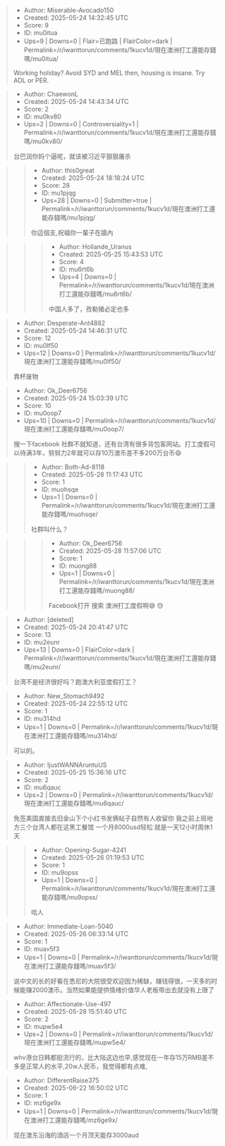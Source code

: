 > - Author: Miserable-Avocado150
> - Created: 2025-05-24 14:32:45 UTC
> - Score: 9
> - ID: mu0itua
> - Ups=9 | Downs=0 | Flair=已跑路 | FlairColor=dark | Permalink=/r/iwanttorun/comments/1kucv1d/現在澳洲打工還能存錢嗎/mu0itua/
>
> Working holiday? Avoid SYD and MEL then, housing is insane. Try ADL or PER.

> - Author: ChaewonL
> - Created: 2025-05-24 14:43:34 UTC
> - Score: 2
> - ID: mu0kv80
> - Ups=2 | Downs=0 | Controversiality=1 | Permalink=/r/iwanttorun/comments/1kucv1d/現在澳洲打工還能存錢嗎/mu0kv80/
>
> 台巴润你妈个逼呢，就该被习近平狠狠屠杀

>> - Author: this0great
>> - Created: 2025-05-24 18:18:24 UTC
>> - Score: 28
>> - ID: mu1pjqg
>> - Ups=28 | Downs=0 | Submitter=true | Permalink=/r/iwanttorun/comments/1kucv1d/現在澳洲打工還能存錢嗎/mu1pjqg/
>>
>> 你這個支,祝福你一輩子在牆內

>>> - Author: Hollande_Uranus
>>> - Created: 2025-05-25 15:43:53 UTC
>>> - Score: 4
>>> - ID: mu6rt6b
>>> - Ups=4 | Downs=0 | Permalink=/r/iwanttorun/comments/1kucv1d/現在澳洲打工還能存錢嗎/mu6rt6b/
>>>
>>> 中国人多了，孜勒猪必定也多

> - Author: Desperate-Ant4882
> - Created: 2025-05-24 14:46:31 UTC
> - Score: 12
> - ID: mu0lf50
> - Ups=12 | Downs=0 | Permalink=/r/iwanttorun/comments/1kucv1d/現在澳洲打工還能存錢嗎/mu0lf50/
>
> 靠杯废物

> - Author: Ok_Deer6756
> - Created: 2025-05-24 15:03:39 UTC
> - Score: 10
> - ID: mu0oop7
> - Ups=10 | Downs=0 | Permalink=/r/iwanttorun/comments/1kucv1d/現在澳洲打工還能存錢嗎/mu0oop7/
>
> 搜一下facebook 社群不就知道，还有台湾有很多背包客网站。打工度假可以待满3年，努努力2年就可以存10万澳币差不多200万台币😄

>> - Author: Both-Ad-8118
>> - Created: 2025-05-28 11:17:43 UTC
>> - Score: 1
>> - ID: muohsqe
>> - Ups=1 | Downs=0 | Permalink=/r/iwanttorun/comments/1kucv1d/現在澳洲打工還能存錢嗎/muohsqe/
>>
>> 社群叫什么？

>>> - Author: Ok_Deer6756
>>> - Created: 2025-05-28 11:57:06 UTC
>>> - Score: 1
>>> - ID: muong88
>>> - Ups=1 | Downs=0 | Permalink=/r/iwanttorun/comments/1kucv1d/現在澳洲打工還能存錢嗎/muong88/
>>>
>>> Facebook打开 搜索 澳洲打工度假啊😅 😓

> - Author: [deleted]
> - Created: 2025-05-24 20:41:47 UTC
> - Score: 13
> - ID: mu2eunr
> - Ups=13 | Downs=0 | FlairColor=dark | Permalink=/r/iwanttorun/comments/1kucv1d/現在澳洲打工還能存錢嗎/mu2eunr/
>
> 台湾不是经济很好吗？跑澳大利亚度假打工？

> - Author: New_Stomach9492
> - Created: 2025-05-24 22:55:12 UTC
> - Score: 1
> - ID: mu314hd
> - Ups=1 | Downs=0 | Permalink=/r/iwanttorun/comments/1kucv1d/現在澳洲打工還能存錢嗎/mu314hd/
>
> 可以的。

> - Author: IjustWANNAruntuUS
> - Created: 2025-05-25 15:36:16 UTC
> - Score: 2
> - ID: mu6qauc
> - Ups=2 | Downs=0 | Permalink=/r/iwanttorun/comments/1kucv1d/現在澳洲打工還能存錢嗎/mu6qauc/
>
> 免签美国直接去旧金山下个小红书发俩帖子自然有人收留你 我之前上班地方三个台湾人都在这黑工餐馆 一个月8000usd轻松 就是一天12小时周休1天

>> - Author: Opening-Sugar-4241
>> - Created: 2025-05-26 01:19:53 UTC
>> - Score: 1
>> - ID: mu9opss
>> - Ups=1 | Downs=0 | Permalink=/r/iwanttorun/comments/1kucv1d/現在澳洲打工還能存錢嗎/mu9opss/
>>
>> 哈人

> - Author: Immediate-Loan-5040
> - Created: 2025-05-26 06:33:14 UTC
> - Score: 1
> - ID: muav5f3
> - Ups=1 | Downs=0 | Permalink=/r/iwanttorun/comments/1kucv1d/現在澳洲打工還能存錢嗎/muav5f3/
>
> 说中文的长的好看在悉尼的大院很受欢迎因为稀缺，赚钱得很，一天多的时候能赚2000澳币。当然如果能提供情绪价值华人老板带出去就没有上限了

> - Author: Affectionate-Use-497
> - Created: 2025-05-28 15:51:40 UTC
> - Score: 2
> - ID: mupw5e4
> - Ups=2 | Downs=0 | Permalink=/r/iwanttorun/comments/1kucv1d/現在澳洲打工還能存錢嗎/mupw5e4/
>
> whv港台日韩都挺流行的，比大陆这边也早,感觉现在一年存15万RMB差不多是正常人的水平,20w人民币，我觉得都有点难,

> - Author: DifferentRaise375
> - Created: 2025-06-22 16:50:02 UTC
> - Score: 1
> - ID: mz6ge9x
> - Ups=1 | Downs=0 | Permalink=/r/iwanttorun/comments/1kucv1d/現在澳洲打工還能存錢嗎/mz6ge9x/
>
> 现在澳东沿海的酒店一个月顶天能存3000aud
